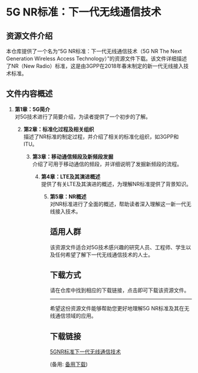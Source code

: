 # 5G NR标准：下一代无线通信技术

## 资源文件介绍

本仓库提供了一个名为“5G NR标准：下一代无线通信技术（5G NR The Next Generation Wireless Access Technology）”的资源文件下载。该文件详细描述了NR（New Radio）标准，这是由3GPP在2018年春末制定的新一代无线接入技术标准。

## 文件内容概述

1. **第1章：5G简介**  
   对5G技术进行了简要介绍，为读者提供了一个初步的了解。

   2. **第2章：标准化过程及相关组织**  
      描述了NR标准的制定过程，并介绍了相关的标准化组织，如3GPP和ITU。

      3. **第3章：移动通信频段及新频段发掘**  
         介绍了可用于移动通信的频段，并详细说明了发掘新频段的流程。

         4. **第4章：LTE及其演进概述**  
            提供了有关LTE及其演进的概述，为理解NR标准提供了背景知识。

            5. **第5章：NR概述**  
               对NR标准进行了全面的概述，帮助读者深入理解这一新一代无线接入技术。

               ## 适用人群

               该资源文件适合对5G技术感兴趣的研究人员、工程师、学生以及任何希望了解下一代无线通信技术的人士。

               ## 下载方式

               请在仓库中找到相应的下载链接，点击即可下载该资源文件。

               ---

               希望这份资源文件能够帮助您更好地理解5G NR标准及其在无线通信领域的应用。

               ## 下载链接
               [5GNR标准下一代无线通信技术](https://pan.quark.cn/s/2c22cdc8f64c) 

               (备用: [备用下载](https://pan.baidu.com/s/1oSCILbMNfYEUTlOByyR-Gg?pwd=1234))
